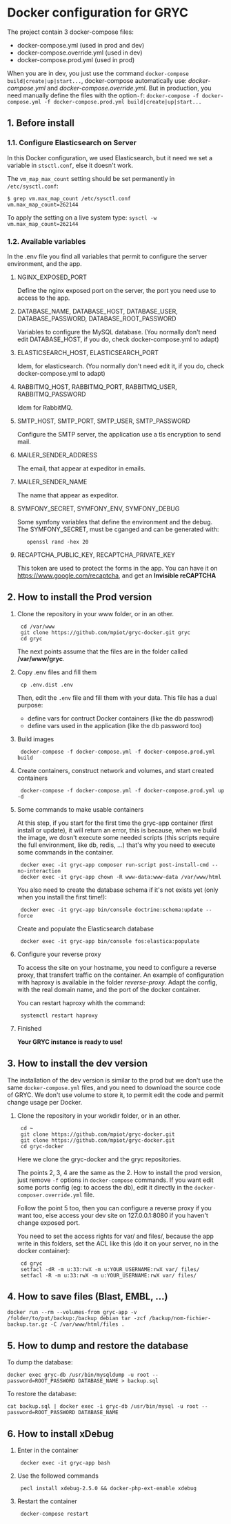 # Docker configuration for GRYC

The project contain 3 docker-compose files:
- docker-compose.yml (used in prod and dev)
- docker-compose.override.yml (used in dev)
- docker-compose.prod.yml (used in prod)

When you are in dev, you just use the command `docker-compose build|create|up|start...`, docker-compose automatically use:
*docker-compose.yml* and *docker-compose.override.yml*.
But in production, you need manually define the files with the option`-f`: 
`docker-compose -f docker-compose.yml -f docker-compose.prod.yml build|create|up|start...`

## 1. Before install

### 1.1. Configure Elasticsearch on Server
In this Docker configuration, we used Elasticsearch, but it need we set a variable in `stsctl.conf`, else it doesn't work.

The `vm_map_max_count` setting should be set permanently in `/etc/sysctl.conf`:

    $ grep vm.max_map_count /etc/sysctl.conf
    vm.max_map_count=262144

To apply the setting on a live system type: `sysctl -w vm.max_map_count=262144`

### 1.2. Available variables

In the .env file you find all variables that permit to configure the server environment, and the app.

  1. NGINX_EXPOSED_PORT

        Define the nginx exposed port on the server, the port you need use to access to the app. 

  2. DATABASE_NAME, DATABASE_HOST, DATABASE_USER, DATABASE_PASSWORD, DATABASE_ROOT_PASSWORD

        Variables to configure the MySQL database. (You normally don't need edit DATABASE_HOST, if you do, check docker-compose.yml to adapt)

  3. ELASTICSEARCH_HOST, ELASTICSEARCH_PORT

        Idem, for elasticsearch. (You normally don't need edit it, if you do, check docker-compose.yml to adapt)

  4. RABBITMQ_HOST, RABBITMQ_PORT, RABBITMQ_USER, RABBITMQ_PASSWORD

        Idem for RabbitMQ.

  5. SMTP_HOST, SMTP_PORT, SMTP_USER, SMTP_PASSWORD

        Configure the SMTP server, the application use a tls encryption to send mail.

  6. MAILER_SENDER_ADDRESS
  
        The email, that appear at expeditor in emails.

  7. MAILER_SENDER_NAME

        The name that appear as expeditor.

  8. SYMFONY_SECRET, SYMFONY_ENV, SYMFONY_DEBUG

        Some symfony variables that define the environment and the debug. The SYMFONY_SECRET, must be cganged and can be generated with:
        
            openssl rand -hex 20

  9. RECAPTCHA_PUBLIC_KEY, RECAPTCHA_PRIVATE_KEY

        This token are used to protect the forms in the app. You can have it on https://www.google.com/recaptcha, 
        and get an **Invisible reCAPTCHA**

## 2. How to install the Prod version

1. Clone the repository in your www folder, or in an other.

        cd /var/www
        git clone https://github.com/mpiot/gryc-docker.git gryc
        cd gryc

    The next points assume that the files are in the folder called **/var/www/gryc**.

2. Copy .env files and fill them

        cp .env.dist .env

    Then, edit the `.env` file and fill them with your data. This file has a dual purpose:
     - define vars for contruct Docker containers (like the db passwrod)
     - define vars used in the application (like the db password too)

3. Build images

        docker-compose -f docker-compose.yml -f docker-compose.prod.yml build
    
4. Create containers, construct network and volumes, and start created containers 

        docker-compose -f docker-compose.yml -f docker-compose.prod.yml up -d

5. Some commands to make usable containers
 
    At this step, if you start for the first time the gryc-app container (first install or update), it will return an error,
this is because, when we build the image, we dosn't execute some needed scripts (this scripts require the full environment,
like db, redis, ...) that's why you need to execute some commands in the container.

        docker exec -it gryc-app composer run-script post-install-cmd --no-interaction
        docker exec -it gryc-app chown -R www-data:www-data /var/www/html

    You also need to create the database schema if it's not exists yet (only when you install the first time!):
 
        docker exec -it gryc-app bin/console doctrine:schema:update --force

    Create and populate the Elasticsearch database

        docker exec -it gryc-app bin/console fos:elastica:populate

6. Configure your reverse proxy

    To access the site on your hostname, you need to configure a reverse proxy, that transfert traffic on the container.
An example of configuration with haproxy is available in the folder *reverse-proxy*.
Adapt the config, with the real domain name, and the port of the docker container.

    You can restart haproxy whith the command:

        systemctl restart haproxy

7. Finished

    **Your GRYC instance is ready to use!**

## 3. How to install the dev version

The installation of the dev version is similar to the prod but we don't use the same `docker-compose.yml` files, and you
need to download the source code of GRYC. We don't use volume to store it, to permit edit the code and permit change usage
per Docker.

1. Clone the repository in your workdir folder, or in an other.

        cd ~
        git clone https://github.com/mpiot/gryc-docker.git
        git clone https://github.com/mpiot/gryc-docker.git
        cd gryc-docker

    Here we clone the gryc-docker and the gryc repositories.
 
    The points 2, 3, 4 are the same as the 2. How to install the prod version, just remove `-f` options in `docker-compose` commands.
If you want edit some ports config (eg: to access the db), edit it directly in the `docker-composer.override.yml` file.

    Follow the point 5 too, then you can configure a reverse proxy if you want too, else access your dev site on 127.0.0.1:8080
if you haven't change exposed port.

    You need to set the access rights for var/ and files/, because the app write in this folders, set the ACL like this
(do it on your server, no in the docker container):

        cd gryc
        setfacl -dR -m u:33:rwX -m u:YOUR_USERNAME:rwX var/ files/
        setfacl -R -m u:33:rwX -m u:YOUR_USERNAME:rwX var/ files/

## 4. How to save files (Blast, EMBL, ...)

    docker run --rm --volumes-from gryc-app -v /folder/to/put/backup:/backup debian tar -zcf /backup/nom-fichier-backup.tar.gz -C /var/www/html/files .

## 5. How to dump and restore the database

To dump the database:

    docker exec gryc-db /usr/bin/mysqldump -u root --password=ROOT_PASSWORD DATABASE_NAME > backup.sql

To restore the database:

    cat backup.sql | docker exec -i gryc-db /usr/bin/mysql -u root --password=ROOT_PASSWORD DATABASE_NAME

## 6. How to install xDebug

1. Enter in the container

        docker exec -it gryc-app bash
    
2. Use the followed commands

        pecl install xdebug-2.5.0 && docker-php-ext-enable xdebug

3. Restart the container

        docker-compose restart
